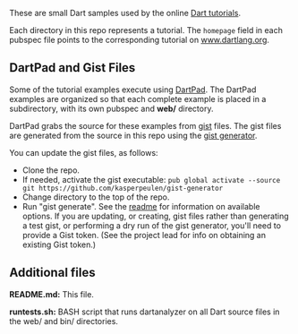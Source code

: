 These are small Dart samples used by the online
[Dart tutorials](http://www.dartlang.org/docs/tutorials/).

Each directory in this repo represents a tutorial.
The `homepage` field in each pubspec file points to the
corresponding tutorial on www.dartlang.org.

DartPad and Gist Files
----------------------

Some of the tutorial examples execute using
[DartPad](https://dartpad.dartlang.org/).
The DartPad examples are organized so that each complete example is
placed in a subdirectory, with its own pubspec and **web/** directory.

DartPad grabs the source for these examples from 
[gist](https://gist.github.com/) files.
The gist files are generated from the source in this repo using the
[gist generator](https://github.com/kasperpeulen/gist-generator).

You can update the gist files, as follows:

* Clone the repo.
* If needed, activate the gist executable:
  `pub global activate --source git https://github.com/kasperpeulen/gist-generator`
* Change directory to the top of the repo.
* Run "gist generate".
  See the [readme](https://github.com/kasperpeulen/gist-generator)
  for information on available options. If you are updating, or creating,
  gist files rather than generating a test gist,
  or performing a dry run of the gist generator,
  you'll need to provide a Gist token.
  (See the project lead for info on obtaining an existing Gist token.)

Additional files
-----------------
**README.md:**
	This file.

**runtests.sh:**
	BASH script that runs dartanalyzer on all Dart source files in the web/ and bin/ directories.

